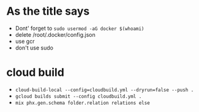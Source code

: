# As the title says
* Dont' forget to `sudo usermod -aG docker $(whoami)`
* delete /root/.docker/config.json
* use gcr
* don't use sudo
# cloud build
* `cloud-build-local --config=cloudbuild.yml --dryrun=false --push .`
* `gcloud builds submit --config cloudbuild.yml .`
* `mix phx.gen.schema folder.relation relations else`